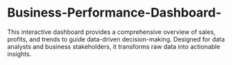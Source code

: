 # Business-Performance-Dashboard-
This interactive dashboard provides a comprehensive overview of sales, profits, and trends to guide data-driven decision-making. Designed for data analysts and business stakeholders, it transforms raw data into actionable insights.
